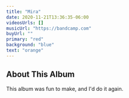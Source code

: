 ```yaml
---
title: "Mira"
date: 2020-11-21T13:36:35-06:00
videosUrls: []
musicUrl: "https://bandcamp.com"
buyUrl: ""
primary: "red"
background: "blue"
text: "orange"
---
```


## About This Album

This album was fun to make, and I'd do it again.